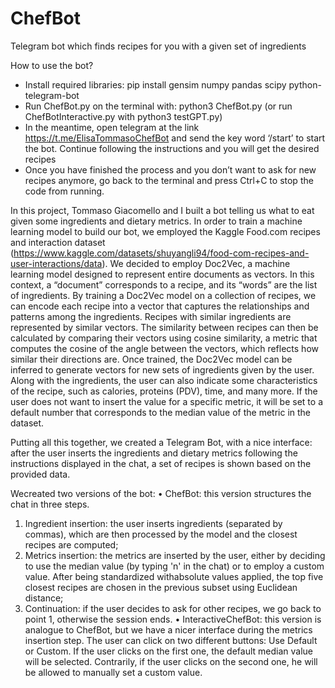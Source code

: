 # ChefBot
Telegram bot which finds recipes for you with a given set of ingredients

How to use the bot?
- Install required libraries: pip install gensim numpy pandas scipy python-telegram-bot 
- Run ChefBot.py on the terminal with: python3 ChefBot.py (or run ChefBotInteractive.py with python3 testGPT.py) 
- In the meantime, open telegram at the link https://t.me/ElisaTommasoChefBot and send the key word ‘/start’ to start the bot. Continue following the instructions and you will get the desired recipes
- Once you have finished the process and you don’t want to ask for new recipes anymore, go back to the terminal and press Ctrl+C to stop the code from running.
 
In this project, Tommaso Giacomello and I built a bot telling us what to eat given some ingredients and dietary metrics.
In order to train a machine learning model to build our bot, we employed the Kaggle Food.com recipes and interaction dataset (https://www.kaggle.com/datasets/shuyangli94/food-com-recipes-and-user-interactions/data).
We decided to employ Doc2Vec, a machine learning model designed to represent entire documents as vectors. In this context, a “document” corresponds to a recipe, and its “words” are the list of ingredients. By training a Doc2Vec model on a collection of recipes, we can encode each recipe into a vector that captures the relationships and patterns among the ingredients. Recipes with similar ingredients are represented by similar vectors. The similarity between recipes can then be calculated by comparing their vectors using cosine similarity, a metric that computes the cosine of the angle between the vectors, which reflects how similar their directions are. Once trained, the Doc2Vec model can be inferred to generate vectors for new sets of ingredients given by the user.
Along with the ingredients, the user can also indicate some characteristics of the recipe, such as calories, proteins (PDV),  time, and many more. If the user does not want to insert the value for a specific metric, it will be set to a default number that corresponds to the median value of the metric in the dataset.

Putting all this together, we created a Telegram Bot, with a nice interface: after the user inserts the ingredients and dietary metrics following the instructions displayed in the chat, a set of recipes is shown based on the provided data.

Wecreated two versions of the bot:
 • ChefBot: this version structures the chat in three steps.
   1. Ingredient insertion: the user inserts ingredients (separated by commas), which are then processed by the model and the closest recipes are computed;
   2. Metrics insertion: the metrics are inserted by the user, either by deciding to use the median value (by typing 'n' in the chat) or to employ a custom value. After being standardized withabsolute values applied, the top five closest recipes are chosen in the previous subset using Euclidean distance;
   3. Continuation: if the user decides to ask for other recipes, we go back to point 1, otherwise the session ends.
 • InteractiveChefBot: this version is analogue to ChefBot, but we have a nicer interface during the metrics insertion step. The user can click on two different buttons: Use Default or Custom. If the user clicks on the first one, the default median value will be selected. Contrarily, if the user clicks on the second one, he will be allowed to manually set a custom value.

